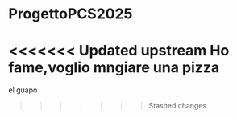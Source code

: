 # ProgettoPCS2025
<<<<<<< Updated upstream
Ho fame,voglio mngiare una pizza
=======
el guapo
>>>>>>> Stashed changes
